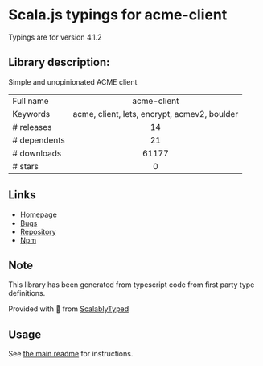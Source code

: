 
# Scala.js typings for acme-client

Typings are for version 4.1.2

## Library description:
Simple and unopinionated ACME client

|                    |                 |
| ------------------ | :-------------: |
| Full name          | acme-client |
| Keywords           | acme, client, lets, encrypt, acmev2, boulder |
| # releases         | 14 |
| # dependents       | 21 |
| # downloads        | 61177 |
| # stars            | 0 |

## Links
- [Homepage](https://github.com/publishlab/node-acme-client)
- [Bugs](https://github.com/publishlab/node-acme-client/issues)
- [Repository](https://github.com/publishlab/node-acme-client)
- [Npm](https://www.npmjs.com/package/acme-client)
    


## Note
This library has been generated from typescript code from first party type definitions.

Provided with :purple_heart: from [ScalablyTyped](https://github.com/oyvindberg/ScalablyTyped)

## Usage
See [the main readme](../../readme.md) for instructions.



